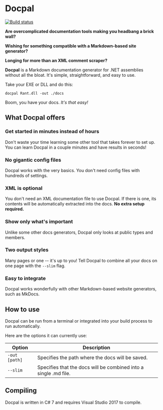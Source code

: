 # Docpal
[![Build status](https://ci.appveyor.com/api/projects/status/dlvs655kyryk0doy?svg=true)](https://ci.appveyor.com/project/TheBerkin/docpal)

**Are overcomplicated documentation tools making you headbang a brick wall?**

**Wishing for something compatible with a Markdown-based site generator?**

**Longing for more than an XML comment scraper?**

**Docpal** is a Markdown documentation generator for .NET assemblies without all the bloat.
It's simple, straightforward, and easy to use.

Take your EXE or DLL and do this:

```
docpal Rant.dll -out ./docs
```

Boom, you have your docs. *It's that easy!*

## What Docpal offers

### Get started in minutes instead of hours
Don't waste your time learning some other tool that takes forever to set up.
You can learn Docpal in a couple minutes and have results in seconds!

### No gigantic config files
Docpal works with the very basics. You don't need config files with hundreds of settings.

### XML is optional
You don't need an XML documentation file to use Docpal.
If there is one, its contents will be automatically extracted into the docs.
**No extra setup required.**

### Show only what's important
Unlike some other docs generators, Docpal only looks at public types and members. 

### Two output styles
Many pages or one -- it's up to you!
Tell Docpal to combine all your docs on one page with the `--slim` flag.

### Easy to integrate
Docpal works wonderfully with other Markdown-based website generators, such as MkDocs.

## How to use

Docpal can be run from a terminal or integrated into your build process to run automatically.

Here are the options it can currently use:

|Option|Description|
|------|-----------|
|`-out [path]`|Specifies the path where the docs will be saved.|
|`--slim`|Specifies that the docs will be combined into a single .md file.|

## Compiling

Docpal is written in C# 7 and requires Visual Studio 2017 to compile.